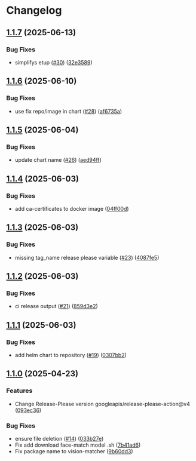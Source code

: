 # Changelog

## [1.1.7](https://github.com/2060-io/vision-matcher/compare/v1.1.6...v1.1.7) (2025-06-13)


### Bug Fixes

* simplifys etup ([#30](https://github.com/2060-io/vision-matcher/issues/30)) ([32e3589](https://github.com/2060-io/vision-matcher/commit/32e3589cdf59e721e0f868981f58bdd3a94847aa))

## [1.1.6](https://github.com/2060-io/vision-matcher/compare/v1.1.5...v1.1.6) (2025-06-10)


### Bug Fixes

* use fix repo/image in chart ([#28](https://github.com/2060-io/vision-matcher/issues/28)) ([af6735a](https://github.com/2060-io/vision-matcher/commit/af6735a1d69c794bab5067b4723b9b9f9fc174b7))

## [1.1.5](https://github.com/2060-io/vision-matcher/compare/v1.1.4...v1.1.5) (2025-06-04)


### Bug Fixes

* update chart name ([#26](https://github.com/2060-io/vision-matcher/issues/26)) ([aed94ff](https://github.com/2060-io/vision-matcher/commit/aed94ffea097b900fb4960a9a9a4426a29741ae6))

## [1.1.4](https://github.com/2060-io/vision-matcher/compare/v1.1.3...v1.1.4) (2025-06-03)


### Bug Fixes

* add ca-certificates to docker image ([04ff00d](https://github.com/2060-io/vision-matcher/commit/04ff00de4a25bb3956f0afcb19cf88ae8f4c05a6))

## [1.1.3](https://github.com/2060-io/vision-matcher/compare/v1.1.2...v1.1.3) (2025-06-03)


### Bug Fixes

* missing tag_name release please variable ([#23](https://github.com/2060-io/vision-matcher/issues/23)) ([4087fe5](https://github.com/2060-io/vision-matcher/commit/4087fe5ba69c3af4c0111f878bbf08ec825cd81b))

## [1.1.2](https://github.com/2060-io/vision-matcher/compare/v1.1.1...v1.1.2) (2025-06-03)


### Bug Fixes

* ci release output ([#21](https://github.com/2060-io/vision-matcher/issues/21)) ([859d3e2](https://github.com/2060-io/vision-matcher/commit/859d3e27ae7a4e2be083d457997ee7364ffd24c5))

## [1.1.1](https://github.com/2060-io/vision-matcher/compare/v1.1.0...v1.1.1) (2025-06-03)


### Bug Fixes

* add helm chart to repository ([#19](https://github.com/2060-io/vision-matcher/issues/19)) ([0307bb2](https://github.com/2060-io/vision-matcher/commit/0307bb28397897f2456b5e65b06fc4e59c7a426a))

## [1.1.0](https://github.com/2060-io/vision-matcher/compare/v1.0.0...v1.1.0) (2025-04-23)


### Features

* Change Release-Please version googleapis/release-please-action@v4 ([093ec36](https://github.com/2060-io/vision-matcher/commit/093ec364587e3b0eff73ecd04dbd93da9f046c45))


### Bug Fixes

* ensure file deletion ([#14](https://github.com/2060-io/vision-matcher/issues/14)) ([033b27e](https://github.com/2060-io/vision-matcher/commit/033b27e88a024a19bf8843723c14b6fc3d94728a))
* Fix add download face-match model .sh ([7b41ad6](https://github.com/2060-io/vision-matcher/commit/7b41ad60e37743067361844c1c842f53569b3675))
* Fix package name to vision-matcher ([9b60dd3](https://github.com/2060-io/vision-matcher/commit/9b60dd3bd8f4bed3aae8b9f201404d5426fd9e45))
